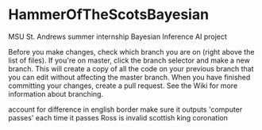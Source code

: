 # HammerOfTheScotsBayesian
MSU St. Andrews summer internship Bayesian Inference AI project

Before you make changes, check which branch you are on (right above the list of files). If you're on master, click the branch selector and make a new branch. This will create a copy of all the code on your previous branch that you can edit without affecting the master branch. When you have finished committing your changes, create a pull request. See the Wiki for more information about branching.



account for difference in english border
make sure it outputs 'computer passes' each time it passes
Ross is invalid
scottish king coronation
